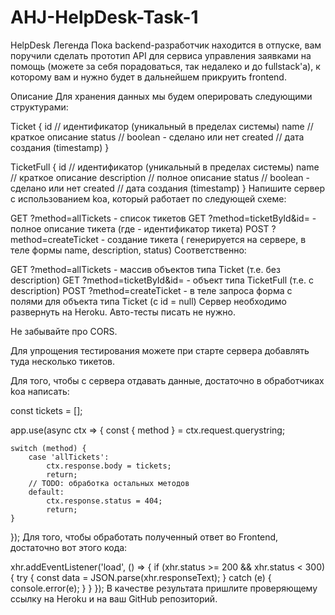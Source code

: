 # AHJ-HelpDesk-Task-1

HelpDesk
Легенда
Пока backend-разработчик находится в отпуске, вам поручили сделать прототип API для сервиса управления заявками на помощь (можете за себя порадоваться, так недалеко и до fullstack'а), к которому вам и нужно будет в дальнейшем прикруить frontend.

Описание
Для хранения данных мы будем оперировать следующими структурами:

Ticket {
    id // идентификатор (уникальный в пределах системы)
    name // краткое описание
    status // boolean - сделано или нет
    created // дата создания (timestamp)
}

TicketFull {
    id // идентификатор (уникальный в пределах системы)
    name // краткое описание
    description // полное описание
    status // boolean - сделано или нет
    created // дата создания (timestamp)
}
Напишите сервер с использованием koa, который работает по следующей схеме:

GET ?method=allTickets - список тикетов
GET ?method=ticketById&id=<id> - полное описание тикета (где <id> - идентификатор тикета)
POST ?method=createTicket - создание тикета (<id> генерируется на сервере, в теле формы name, description, status)
Соответственно:

GET ?method=allTickets - массив объектов типа Ticket (т.е. без description)
GET ?method=ticketById&id=<id> - объект типа TicketFull (т.е. с description)
POST ?method=createTicket - в теле запроса форма с полями для объекта типа Ticket (с id = null)
Сервер необходимо развернуть на Heroku. Авто-тесты писать не нужно.

Не забывайте про CORS.

Для упрощения тестирования можете при старте сервера добавлять туда несколько тикетов.

Для того, чтобы с сервера отдавать данные, достаточно в обработчиках koa написать:

const tickets = [];

app.use(async ctx => {
    const { method } = ctx.request.querystring;

    switch (method) {
        case 'allTickets':
            ctx.response.body = tickets;
            return;
        // TODO: обработка остальных методов
        default:
            ctx.response.status = 404;
            return;
    }
});
Для того, чтобы обработать полученный ответ во Frontend, достаточно вот этого кода:

xhr.addEventListener('load', () => {
    if (xhr.status >= 200 && xhr.status < 300) {
        try {
            const data = JSON.parse(xhr.responseText);
        } catch (e) {
            console.error(e);
        }
    }
});
В качестве результата пришлите проверяющему ссылку на Heroku и на ваш GitHub репозиторий.
